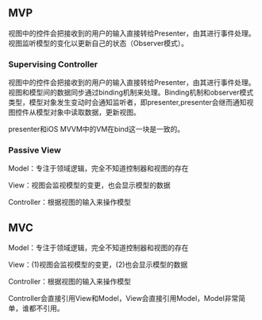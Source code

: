 





## MVP

视图中的控件会把接收到的用户的输入直接转给Presenter，由其进行事件处理。视图监听模型的变化以更新自己的状态（Observer模式）。

### Supervising Controller

视图中的控件会把接收到的用户的输入直接转给Presenter，由其进行事件处理。视图和模型间的数据同步通过binding机制来处理。Binding机制和observer模式类型，模型对象发生变动时会通知监听者，即presenter,presenter会继而通知视图控件从模型对象中读取数据，更新视图。



presenter和iOS MVVM中的VM在bind这一块是一致的。

### Passive View

Model：专注于领域逻辑，完全不知道控制器和视图的存在

View：视图会监视模型的变更，也会显示模型的数据

Controller：根据视图的输入来操作模型                                                                                                                

## MVC

Model：专注于领域逻辑，完全不知道控制器和视图的存在

View：(1)视图会监视模型的变更，(2)也会显示模型的数据

Controller：根据视图的输入来操作模型

Controller会直接引用View和Model，View会直接引用Model，Model非常简单，谁都不引用。

